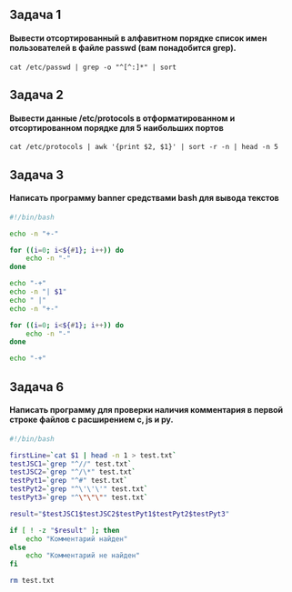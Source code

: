 ## Задача 1
#### Вывести отсортированный в алфавитном порядке список имен пользователей в файле passwd (вам понадобится grep).

```console
cat /etc/passwd | grep -o "^[^:]*" | sort
```

## Задача 2
#### Вывести данные /etc/protocols в отформатированном и отсортированном порядке для 5 наибольших портов

```console
cat /etc/protocols | awk '{print $2, $1}' | sort -r -n | head -n 5
```


## Задача 3
#### Написать программу banner средствами bash для вывода текстов

```bash
#!/bin/bash

echo -n "+-"

for ((i=0; i<${#1}; i++)) do
	echo -n "-"
done

echo "-+"
echo -n "| $1"
echo " |"
echo -n "+-"

for ((i=0; i<${#1}; i++)) do
	echo -n "-"
done

echo "-+"
```

## Задача 6
#### Написать программу для проверки наличия комментария в первой строке файлов с расширением c, js и py.

```bash
#!/bin/bash

firstLine=`cat $1 | head -n 1 > test.txt`
testJSC1=`grep "^//" test.txt`
testJSC2=`grep "^/\*" test.txt`
testPyt1=`grep "^#" test.txt`
testPyt2=`grep "^\'\'\'" test.txt`
testPyt3=`grep "^\"\"\"" test.txt`

result="$testJSC1$testJSC2$testPyt1$testPyt2$testPyt3"

if [ ! -z "$result" ]; then
	echo "Комментарий найден"
else
	echo "Комментарий не найден"
fi

rm test.txt
```